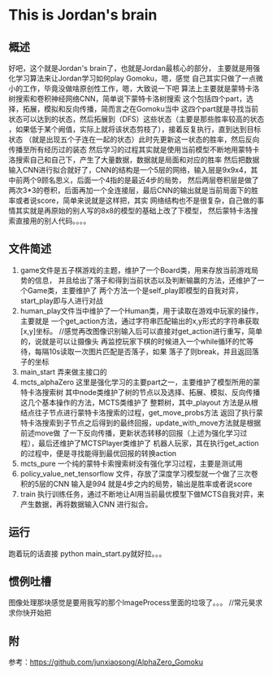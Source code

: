 # This is Jordan's brain
## 概述
好吧，这个就是Jordan's brain了，也就是Jordan最核心的部分，
主要就是用强化学习算法来让Jordan学习如何play Gomoku，嗯，感觉
自己其实只做了一点微小的工作，毕竟没做啥原创性工作，嗯，大致说一下吧
算法上主要就是蒙特卡洛树搜索和卷积神经网络CNN，简单说下蒙特卡洛树搜索
这个包括四个part，选择，拓展，模拟和反向传播，简而言之在Gomoku当中
这四个part就是寻找当前状态可以达到的状态，然后拓展到（DFS）这些状态（主要是那些胜率较高的状态
，如果低于某个阙值，实际上就将该状态剪枝了），接着反复执行，直到达到目标状态
（就是出现五个子连在一起的状态）此时先更新这一状态的胜率，然后反向传播至所有经历过的装态
然后学习的过程其实就是使用当前模型不断地用蒙特卡洛搜索自己和自己下，产生了大量数据，数据就是局面和对应的胜率
然后把数据输入CNN进行拟合就好了，CNN的结构是一个5层的网络，输入层是9x9x4，其中前两个9顾名思义，后面一个4指的是最近4步的局势，
然后两层卷积层是做了两次3*3的卷积，后面再加一个全连接层，最后CNN的输出就是当前局面下的胜率或者说score，简单来说就是这样把，其实
网络结构也不是很复杂，自己做的事情其实就是再原始的别人写的8x8的模型的基础上改了下模型，
然后蒙特卡洛搜索直接用的别人代码。。。。

## 文件简述
1. game文件是五子棋游戏的主题，维护了一个Board类，用来存放当前游戏局势的信息，
并且给出了落子和得到当前状态以及判断输赢的方法，还维护了一个Game类，主要维护了
两个方法一个是self_play即模型的自我对弈，start_play即与人进行对战
2. human_play文件当中维护了一个Human类，用于读取在游戏中玩家的操作，主要就是
一个get_action方法，通过字符串匹配输出的x,y形式的字符串获取[x,y]坐标。
//感觉再改图像识别输入后可以直接对get_action进行重写，简单的，说就是可以让摄像头
再监控玩家下棋的时候进入一个while循环的忙等待，每隔10s读取一次图片匹配是否落子，如果
落子了则break，并且返回落子的坐标
3. main_start 弄来做主接口的
4. mcts_alphaZero 这里是强化学习的主要part之一，主要维护了模型所用的蒙特卡洛搜索树
其中node类维护了树的节点以及选择、拓展、模拟、反向传播这几个基本操作的方法，MCTS类维护了
整颗树，其中_playout 方法是从根结点往子节点进行蒙特卡洛搜索的过程，get_move_probs方法
返回了执行蒙特卡洛搜索到子节点之后得到的最终回报，update_with_move方法就是根据前述move做
了一下反向传播，更新状态转移的回报（上述为强化学习过程），最后还维护了MCTSPlayer类维护了
机器人玩家，其在执行get_action的过程中，便是寻找能得到最优回报的转换action
5. mcts_pure 一个纯的蒙特卡索搜索树没有强化学习过程，主要是测试用
6. policy_value_net_tensorflow 文件，存放了深度学习模型就一个做了三次卷积的5层的CNN
输入是9*9*4 就是4步之内的局势，输出是胜率或者说score
7. train 执行训练任务，通过不断地让AI用当前最优模型下做MCTS自我对弈，来产生数据，再将数据输入CNN
进行拟合。
## 运行
跑着玩的话直接 python main_start.py就好拉。。。

## 惯例吐槽
图像处理那块感觉是要用我写的那个ImageProcess里面的垃圾了。。。
//常元昊求求你快开始把

## 附
参考：https://github.com/junxiaosong/AlphaZero_Gomoku
